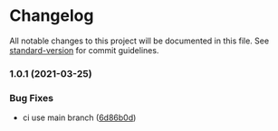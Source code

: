 # Changelog

All notable changes to this project will be documented in this file. See [standard-version](https://github.com/conventional-changelog/standard-version) for commit guidelines.

### 1.0.1 (2021-03-25)


### Bug Fixes

* ci use main branch ([6d86b0d](https://github.com/daichangxin/create-laya-app/commit/6d86b0d855b52ce1241016ae69dbe01b410a0eb1))
